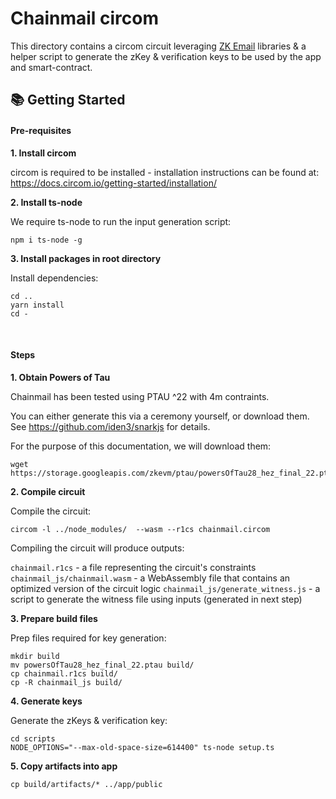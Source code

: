 # Chainmail circom

This directory contains a circom circuit leveraging [ZK Email](https://github.com/zkemail) libraries & a helper script to generate the zKey & verification keys to be used by the app and smart-contract.

## 📚 Getting Started

#### Pre-requisites

**1. Install circom**

circom is required to be installed - installation instructions can be found at: https://docs.circom.io/getting-started/installation/

**2. Install ts-node**

We require ts-node to run the input generation script:

```
npm i ts-node -g
```

**3. Install packages in root directory**

Install dependencies:

```
cd ..
yarn install
cd -
```

<br />

#### Steps

**1. Obtain Powers of Tau**

Chainmail has been tested using PTAU ^22 with 4m contraints.

You can either generate this via a ceremony yourself, or download them.
See https://github.com/iden3/snarkjs for details.

For the purpose of this documentation, we will download them:

```
wget https://storage.googleapis.com/zkevm/ptau/powersOfTau28_hez_final_22.ptau
```

**2. Compile circuit**

Compile the circuit:

```
circom -l ../node_modules/  --wasm --r1cs chainmail.circom
```

Compiling the circuit will produce outputs:

`chainmail.r1cs` - a file representing the circuit's constraints
`chainmail_js/chainmail.wasm` - a WebAssembly file that contains an optimized version of the circuit logic
`chainmail_js/generate_witness.js` - a script to generate the witness file using inputs (generated in next step)

**3. Prepare build files**

Prep files required for key generation:

```
mkdir build
mv powersOfTau28_hez_final_22.ptau build/
cp chainmail.r1cs build/
cp -R chainmail_js build/
```

**4. Generate keys**

Generate the zKeys & verification key:

```
cd scripts
NODE_OPTIONS="--max-old-space-size=614400" ts-node setup.ts
```

**5. Copy artifacts into app**

```
cp build/artifacts/* ../app/public
```
